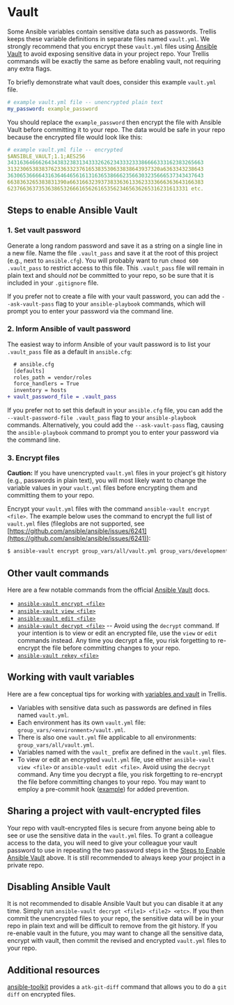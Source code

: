# Vault

Some Ansible variables contain sensitive data such as passwords. Trellis keeps these variable definitions in separate files named `vault.yml`. We strongly recommend that you encrypt these `vault.yml` files using [Ansible Vault](http://docs.ansible.com/ansible/playbooks_vault.html) to avoid exposing sensitive data in your project repo. Your Trellis commands will be exactly the same as before enabling vault, not requiring any extra flags.

To briefly demonstrate what vault does, consider this example `vault.yml` file.

```yml
# example vault.yml file -- unencrypted plain text
my_password: example_password
```

You should replace the `example_password` then encrypt the file with Ansible Vault before committing it to your repo. The data would be safe in your repo because the encrypted file would look like this:

```yml
# example vault.yml file -- encrypted
$ANSIBLE_VAULT;1.1;AES256
343163646662643438323831343332626234333233386666333162383265663
3132306538383762336332376165383530633838643937320a6363343238643
363065366664316364646561613163653866623566303235666537343437643
6638363265383831390a6631663239373833636133623333666363643166383
6237663637353638653266616562616535623465636265316231613331 etc.
```

## Steps to enable Ansible Vault

### 1. Set vault password

Generate a long random password and save it as a string on a single line in a new file. Name the file `.vault_pass` and save it at the root of this project (e.g., next to `ansible.cfg`). You will probably want to run `chmod 600 .vault_pass` to restrict access to this file. This `.vault_pass` file will remain in plain text and should _not_ be committed to your repo, so be sure that it is included in your `.gitignore` file.

If you prefer not to create a file with your vault password, you can add the `--ask-vault-pass` flag to your `ansible-playbook` commands, which will prompt you to enter your password via the command line.

### 2. Inform Ansible of vault password

The easiest way to inform Ansible of your vault password is to list your `.vault_pass` file as a default in `ansible.cfg`:

```diff
  # ansible.cfg
  [defaults]
  roles_path = vendor/roles
  force_handlers = True
  inventory = hosts
+ vault_password_file = .vault_pass
```

If you prefer not to set this default in your `ansible.cfg` file, you can add the `--vault-password-file .vault_pass` flag to your `ansible-playbook` commands. Alternatively, you could add the `--ask-vault-pass` flag, causing the `ansible-playbook` command to prompt you to enter your password via the command line.

### 3. Encrypt files

**Caution:** If you have unencrypted `vault.yml` files in your project's git history (e.g., passwords in plain text), you will most likely want to change the variable values in your `vault.yml` files before encrypting them and committing them to your repo.

Encrypt your `vault.yml` files with the command `ansible-vault encrypt <file>`. The example below uses the command to encrypt the full list of `vault.yml` files (fileglobs are not supported, see [https://github.com/ansible/ansible/issues/6241](https://github.com/ansible/ansible/issues/6241)):

```bash
$ ansible-vault encrypt group_vars/all/vault.yml group_vars/development/vault.yml group_vars/staging/vault.yml group_vars/production/vault.yml
```

## Other vault commands

Here are a few notable commands from the official [Ansible Vault](http://docs.ansible.com/ansible/playbooks_vault.html) docs.

- [`ansible-vault encrypt <file>`](http://docs.ansible.com/ansible/playbooks_vault.html#encrypting-unencrypted-files)
- [`ansible-vault view <file>`](http://docs.ansible.com/ansible/playbooks_vault.html#viewing-encrypted-files)
- [`ansible-vault edit <file>`](http://docs.ansible.com/ansible/playbooks_vault.html#editing-encrypted-files)
- [`ansible-vault decrypt <file>`](http://docs.ansible.com/ansible/playbooks_vault.html#decrypting-encrypted-files) -- Avoid using the `decrypt` command. If your intention is to view or edit an encrypted file, use the `view` or `edit` commands instead. Any time you decrypt a file, you risk forgetting to re-encrypt the file before committing changes to your repo.
- [`ansible-vault rekey <file>`](http://docs.ansible.com/ansible/playbooks_vault.html#rekeying-encrypted-files)

## Working with vault variables

Here are a few conceptual tips for working with [variables and vault](http://docs.ansible.com/ansible/playbooks_best_practices.html#variables-and-vaults) in Trellis.

- Variables with sensitive data such as passwords are defined in files named `vault.yml`.
- Each environment has its own `vault.yml` file: `group_vars/<environment>/vault.yml`.
- There is also one `vault.yml` file applicable to all environments: `group_vars/all/vault.yml`.
- Variables named with the `vault_` prefix are defined in the `vault.yml` files.
- To view or edit an encrypted `vault.yml` file, use either `ansible-vault view <file>` or `ansible-vault edit <file>`. Avoid using the `decrypt` command. Any time you decrypt a file, you risk forgetting to re-encrypt the file before committing changes to your repo. You may want to employ a pre-commit hook ([example](https://www.reinteractive.net/posts/167-ansible-real-life-good-practices)) for added prevention.

## Sharing a project with vault-encrypted files

Your repo with vault-encrypted files is secure from anyone being able to see or use the sensitive data in the `vault.yml` files. To grant a colleague access to the data, you will need to give your colleague your vault password to use in repeating the two password steps in the [Steps to Enable Ansible Vault](https://roots.io/trellis/docs/vault/#steps-to-enable-ansible-vault) above. It is still recommended to always keep your project in a private repo.

## Disabling Ansible Vault

It is not recommended to disable Ansible Vault but you can disable it at any time. Simply run `ansible-vault decrypt <file1> <file2> <etc>`. If you then commit the unencrypted files to your repo, the sensitive data will be in your repo in plain text and will be difficult to remove from the git history. If you re-enable vault in the future, you may want to change all the sensitive data, encrypt with vault, then commit the revised and encrypted `vault.yml` files to your repo.

## Additional resources

[ansible-toolkit](https://github.com/dellis23/ansible-toolkit#atk-git-diff) provides a `atk-git-diff` command that allows you to do a `git diff` on encrypted files.
